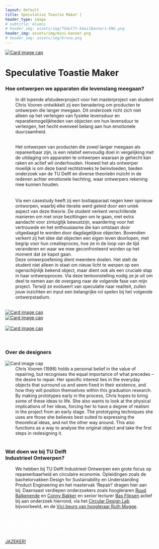 ```yaml
---
layout: default
title: Speculative Toastie Maker |
header_type: image
# subtitle: Alumni
# header_img: assets/img/TUdelft-EmailBanners-ENG.png
header_img: assets/img/mini-banner.png
# header_img: assets/img/bruno.png
---
```


<!-- <img src="/assets/img/mini-banner.png" alt="Card image cap"> -->
<a href="/assets/img/Per project compressed/Toastie Maker - Top.jpg" target="_blank"><img src="/assets/img/Per project compressed/Toastie Maker - Top.jpg" alt="Card image cap"
class="main-image"></a>
<br> 


<!-- ## Title 1 -->
<div class="card toast-card shadow">
<div class="card-body">
<h1 class="card-title text-center NeueMachina-project">Speculative Toastie Maker</h1>
<h3 class="text-center NeueMachina-h4">Hoe ontwerpen we apparaten die levenslang meegaan?</h3>
  <div class="card-body text-center card-text" style="margin-left: 2rem;margin-right: 2rem;">
In dit lopende afstudeerproject voor het masterproject van student Chris Vooren ontwikkelt zij een
benadering om producten te ontwerpen die langer meegaan. Dit onderzoek richt zich niet alleen op het
verlengen van fysieke levensduur en reparatiemogelijkheden van objecten om hun levensduur te
verlengen, het hecht evenveel belang aan hun emotionele duurzaamheid. <br>
<br>

Het ontwerpen van producten die zowel langer meegaan als repareerbaar zijn, is een relatief eenvoudig
doel in vergelijking met de uitdaging om apparaten te ontwerpen waaraan je gehecht kan raken en actief
wil onderhouden. Hoewel het als ontwerper moeilijk is om deze band rechtstreeks te beïnvloeden, bieden
onderzoek van de TU Delft en diverse theorieën inzicht in de redenen achter emotionele hechting, waar
ontwerpers rekening mee kunnen houden.<br>  
<br>
Via een casestudy heeft zij een tostiapparaat negen keer opnieuw ontworpen, waarbij elke iteratie werd
geleid door een uniek aspect van deze theorie. De student verkent verschillende manieren om met onze
bezittingen om te gaan, met extra aandacht voor zintuiglijk bewustzijn, waardering voor het vertrouwde en
het enthousiasme die kan ontstaan door uitgedaagd te worden door dagdagelijkse objecten. Bovendien
verkent zij het idee dat objecten een eigen leven doorlopen, met begrip voor hun creatieproces, hoe ze in
de loop van de tijd veranderen en waar we mee geconfronteerd worden op het moment dat ze kapot
gaan. 
<br>
Deze ontwerpoefening dient meerdere doelen. Het stelt de student niet alleen in staat om nieuw licht te
werpen op een ogenschijnlijk bekend object, maar dient ook als een cruciale stap in haar ontwerpproces.
Via deze tentoonstelling nodig ze je uit om deel te nemen aan de overgang naar de volgende fase van
mijn project. Terwijl ze evolueert van speculatie naar realiteit, zullen jouw inzichten en input een
belangrijke rol spelen bij het volgende ontwerpstadium.
  </div>
</div>
</div>
<br>
<div class="container">
  <div class="row">
    <div class="col-sm">
      <a href="/assets/img/Per project compressed/Toastie Maker - 1.jpg" target="_blank"><img src="/assets/img/Per project compressed/Toastie Maker - 1.jpg" alt="Card image cap"></a>
    </div>
    <div class="col-sm">
      <a href="/assets/img/Per project compressed/Toastie Maker - 2.jpg" target="_blank"><img src="/assets/img/Per project compressed/Toastie Maker - 2.jpeg" alt="Card image cap"></a>
    </div>
  </div><br>
  <div class="row">
    <div class="col-sm">
      <a href="/assets/img/Per project compressed/Toastie Maker - 3.jpg" target="_blank"><img src="/assets/img/Per project compressed/Toastie Maker - 3.jpg" alt="Card image cap"></a>
    </div>
  </div>
  <br>
</div>
<br>
<!-- ## Title 2 -->
<div class="card white-card shadow">
<div class="card-body">
<h3 class="card-title text-center NeueMachina-h3">Over de designers</h3>
<img src="/assets/img/01SpeculativeToastieMaker/SpeculativeToastieMaker-ProfileImage.jpg" alt="Card image cap">
  <div class="card-body text-center card-text" style="margin-left: 2rem;margin-right: 2rem;">
Chris Vooren (1998) holds a personal belief in the value of repairing, but recognises the equal importance
of what precedes – the desire to repair. Her specific interest lies in the everyday objects that surround us
and seem fixed in their existence, and how they will position themselves within this graduation research.
<br>
By making prototypes early in the process, Chris hopes to bring some of these ideas to life. She also
wants to look at the physical implications of her ideas, forcing her to have a degree of realism in the
project from an early stage. The prototyping techniques she uses are those she believes best suited to
expressing the theoretical ideas, and not the other way around. This also functions as a way to analyse
the original object and take the first steps in redesigning it.
  </div>
</div>
</div>
<br>
<!-- ## Title 3   -->
<div class="card white-card shadow">
<div class="card-body">
<h3 class="card-title text-center NeueMachina-h3">Wat doen we bij TU Delft<br> Industrieel Ontwerpen?</h3>
  <div class="card-body text-center card-text" style="margin-left: 2rem;margin-right: 2rem;">
We hebben bij TU Delft Industrieel Ontwerpen een grote focus op repareerbaarheid en circulaire
economie. Opleidingen zoals de bachelorvakken Design for Sustainability en Understanding Product
Engineering en het mastervak ‘Repair!’ dragen hier aan bij. Daarnaast verdiepen onderzoekers zoals
hoogleraren 
<a href="https://www.tudelft.nl/en/ide/about-ide/people/balkenende-ar/" target="_blank"><u>Ruud Balkenende</u></a>
 en 
 <a href="https://www.tudelft.nl/en/ide/about-ide/people/bakker-ca/" target="_blank"><u>Conny Bakker</u></a>
  en senior lecturer 
  <a href="https://www.tudelft.nl/en/ide/about-ide/people/flipsen-sfj/" target="_blank"><u>Bas Flipsen</u></a>
   actief bij aan onderzoek
hierrond, via het 
<a href="https://delftdesignlabs.org/circular-design-lab/about/" target="_blank"><u>Circular Design Lab</u></a>
 bijvoorbeeld, en de 
 <a href="https://www.tudelft.nl/en/2023/io/february/vici-grant-of-15-million-awarded-to-tu-delft-ide-professor-ruth-mugge" target="_blank"><u>Vici beurs van hoogleraar Ruth Mugge</u></a>.
  </div>
</div>
</div>
<br>
<div class="card text-center  blue-card shadow">
  <div class="card-body">
    <h5 class="card-title NeueMachina-h4" style="color:white;">MEER WETEN OVER <br>TU DELFT EN HIER STUDEREN?</h5>
    <a href="https://www.tudelft.nl/onderwijs/praktische-zaken/voorzieningen" class="btn btn-primary NeueMachina">JAZEKER!</a>
  </div>
</div>